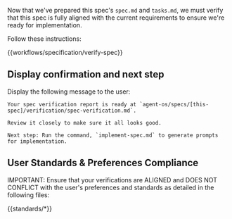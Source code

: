 Now that we've prepared this spec's `spec.md` and `tasks.md`, we must verify that this spec is fully aligned with the current requirements to ensure we're ready for implementation.

Follow these instructions:

{{workflows/specification/verify-spec}}

## Display confirmation and next step

Display the following message to the user:

```
Your spec verification report is ready at `agent-os/specs/[this-spec]/verification/spec-verification.md`.

Review it closely to make sure it all looks good.

Next step: Run the command, `implement-spec.md` to generate prompts for implementation.
```

## User Standards & Preferences Compliance

IMPORTANT: Ensure that your verifications are ALIGNED and DOES NOT CONFLICT with the user's preferences and standards as detailed in the following files:

{{standards/*}}
